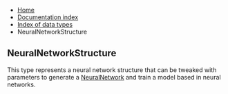 <ul class="breadcrumb">
    <li><a href="">Home</a></li>
    <li><a href="documentation">Documentation index</a></li>
    <li><a href="types/">Index of data types</a></li>
    <li>NeuralNetworkStructure</li>
</ul>

## NeuralNetworkStructure

This type represents a neural network structure that can be tweaked with parameters to generate a [NeuralNetwork](types/NeuralNetwork) and train a model based in neural networks.
